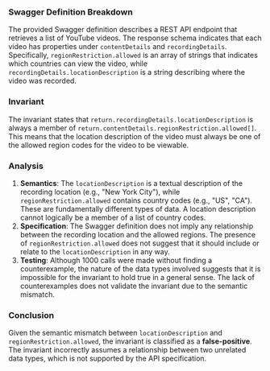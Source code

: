 ### Swagger Definition Breakdown
The provided Swagger definition describes a REST API endpoint that retrieves a list of YouTube videos. The response schema indicates that each video has properties under `contentDetails` and `recordingDetails`. Specifically, `regionRestriction.allowed` is an array of strings that indicates which countries can view the video, while `recordingDetails.locationDescription` is a string describing where the video was recorded.

### Invariant
The invariant states that `return.recordingDetails.locationDescription` is always a member of `return.contentDetails.regionRestriction.allowed[]`. This means that the location description of the video must always be one of the allowed region codes for the video to be viewable.

### Analysis
1. **Semantics**: The `locationDescription` is a textual description of the recording location (e.g., "New York City"), while `regionRestriction.allowed` contains country codes (e.g., "US", "CA"). These are fundamentally different types of data. A location description cannot logically be a member of a list of country codes.
2. **Specification**: The Swagger definition does not imply any relationship between the recording location and the allowed regions. The presence of `regionRestriction.allowed` does not suggest that it should include or relate to the `locationDescription` in any way.
3. **Testing**: Although 1000 calls were made without finding a counterexample, the nature of the data types involved suggests that it is impossible for the invariant to hold true in a general sense. The lack of counterexamples does not validate the invariant due to the semantic mismatch.

### Conclusion
Given the semantic mismatch between `locationDescription` and `regionRestriction.allowed`, the invariant is classified as a **false-positive**. The invariant incorrectly assumes a relationship between two unrelated data types, which is not supported by the API specification.
